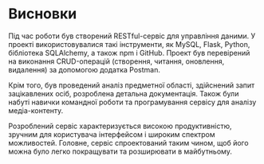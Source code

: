 # Висновки

Під час роботи був створений RESTful-сервіс для управління даними. У проекті використовувалися такі інструменти, як MySQL, Flask, Python, бібліотека SQLAlchemy, а також npm і GitHub. Проект був перевірений на виконання CRUD-операцій (створення, читання, оновлення, видалення) за допомогою додатка Postman.

Крім того, був проведений аналіз предметної області, здійснений запит зацікавлених осіб, розроблена детальна документація. Також були набуті навички командної роботи та програмування сервісу для аналізу медіа-контенту.

Розроблений сервіс характеризується високою продуктивністю, зручним для користувача інтерфейсом і широким спектром можливостей. Головне, сервіс спроектований таким чином, щоб його можна було легко покращувати та розширювати в майбутньому.
